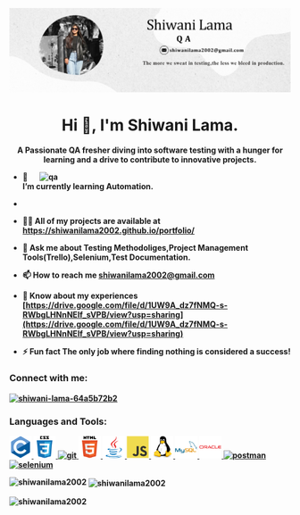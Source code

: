 ![logo](https://github.com/shiwanilama2002/shiwanilama2002/blob/main/github%20banner.png)
<h1 align="center">Hi 👋, I'm Shiwani Lama.</h1>
<p align="center"><b>A Passionate QA fresher diving into software testing with a hunger for learning and a drive to contribute to innovative projects.<b></p>
<img align="right" width="450" alt="qa" src="https://drive.google.com/uc?export=download&id=1zsciW1Wtubj50sXqk_q9pSYt40pEnddh" alt="Alt Text">


- 🌱 I’m currently learning **Automation.**
- 
- 👨‍💻 All of my projects are available at https://shiwanilama2002.github.io/portfolio/

- 💬 Ask me about **Testing Methodoliges,Project Management Tools(Trello),Selenium,Test Documentation.**

- 📫 How to reach me **shiwanilama2002@gmail.com**

- 📄 Know about my experiences [https://drive.google.com/file/d/1UW9A_dz7fNMQ-s-RWbgLHNnNElf_sVPB/view?usp=sharing](https://drive.google.com/file/d/1UW9A_dz7fNMQ-s-RWbgLHNnNElf_sVPB/view?usp=sharing)

- ⚡ Fun fact **The only job where finding nothing is considered a success!**

<h3 align="left">Connect with me:</h3>
<p align="left">
<a href="https://linkedin.com/in/shiwani-lama-64a5b72b2" target="blank"><img align="center" src="https://raw.githubusercontent.com/rahuldkjain/github-profile-readme-generator/master/src/images/icons/Social/linked-in-alt.svg" alt="shiwani-lama-64a5b72b2" height="30" width="40" /></a>
</p>

<h3 align="left">Languages and Tools:</h3>
<p align="left"> <a href="https://www.cprogramming.com/" target="_blank" rel="noreferrer"> <img src="https://raw.githubusercontent.com/devicons/devicon/master/icons/c/c-original.svg" alt="c" width="40" height="40"/> </a> <a href="https://www.w3schools.com/css/" target="_blank" rel="noreferrer"> <img src="https://raw.githubusercontent.com/devicons/devicon/master/icons/css3/css3-original-wordmark.svg" alt="css3" width="40" height="40"/> </a> <a href="https://git-scm.com/" target="_blank" rel="noreferrer"> <img src="https://www.vectorlogo.zone/logos/git-scm/git-scm-icon.svg" alt="git" width="40" height="40"/> </a> <a href="https://www.w3.org/html/" target="_blank" rel="noreferrer"> <img src="https://raw.githubusercontent.com/devicons/devicon/master/icons/html5/html5-original-wordmark.svg" alt="html5" width="40" height="40"/> </a> <a href="https://www.java.com" target="_blank" rel="noreferrer"> <img src="https://raw.githubusercontent.com/devicons/devicon/master/icons/java/java-original.svg" alt="java" width="40" height="40"/> </a> <a href="https://developer.mozilla.org/en-US/docs/Web/JavaScript" target="_blank" rel="noreferrer"> <img src="https://raw.githubusercontent.com/devicons/devicon/master/icons/javascript/javascript-original.svg" alt="javascript" width="40" height="40"/> </a> <a href="https://www.linux.org/" target="_blank" rel="noreferrer"> <img src="https://raw.githubusercontent.com/devicons/devicon/master/icons/linux/linux-original.svg" alt="linux" width="40" height="40"/> </a> <a href="https://www.mysql.com/" target="_blank" rel="noreferrer"> <img src="https://raw.githubusercontent.com/devicons/devicon/master/icons/mysql/mysql-original-wordmark.svg" alt="mysql" width="40" height="40"/> </a> <a href="https://www.oracle.com/" target="_blank" rel="noreferrer"> <img src="https://raw.githubusercontent.com/devicons/devicon/master/icons/oracle/oracle-original.svg" alt="oracle" width="40" height="40"/> </a> <a href="https://postman.com" target="_blank" rel="noreferrer"> <img src="https://www.vectorlogo.zone/logos/getpostman/getpostman-icon.svg" alt="postman" width="40" height="40"/> </a> <a href="https://www.selenium.dev" target="_blank" rel="noreferrer"> <img src="https://raw.githubusercontent.com/detain/svg-logos/780f25886640cef088af994181646db2f6b1a3f8/svg/selenium-logo.svg" alt="selenium" width="40" height="40"/> </a> </p>

<p><img align="left" src="https://github-readme-stats.vercel.app/api/top-langs?username=shiwanilama2002&show_icons=true&locale=en&layout=compact" alt="shiwanilama2002" /></p>

<p>&nbsp;<img align="center" src="https://github-readme-stats.vercel.app/api?username=shiwanilama2002&show_icons=true&locale=en" alt="shiwanilama2002" /></p>

<p><img align="center" src="https://github-readme-streak-stats.herokuapp.com/?user=shiwanilama2002&" alt="shiwanilama2002" /></p>

